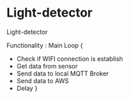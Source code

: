 # Light-detector
Light-detector

Functionality : Main Loop {
  -  Check if WIFI connection is establish
  -  Get data from sensor
  -  Send data to local MQTT Broker
  -  Send data to AWS
  -  Delay
  }
